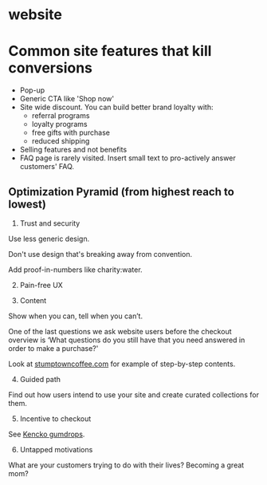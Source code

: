 # website

# Common site features that kill conversions

- Pop-up
- Generic CTA like 'Shop now'
- Site wide discount. You can build better brand loyalty with:
  - referral programs
  - loyalty programs
  - free gifts with purchase
  - reduced shipping
- Selling features and not benefits
- FAQ page is rarely visited. Insert small text to pro-actively answer customers' FAQ.

## Optimization Pyramid (from highest reach to lowest)

1. Trust and security

Use less generic design.

Don't use design that's breaking away from convention.

Add proof-in-numbers like charity:water.

2. Pain-free UX

3. Content

Show when you can, tell when you can’t.

One of the last questions we ask website users before the checkout overview is ‘What questions do you still have that you need answered in order to make a purchase?'

Look at [stumptowncoffee.com](stumptowncoffee.com) for example of step-by-step contents.

4. Guided path

Find out how users intend to use your site and create curated collections for them.

5. Incentive to checkout

See [Kencko gumdrops](https://www.kencko.com/pages/gumdrops/).

6. Untapped motivations

What are your customers trying to do with their lives? Becoming a great mom?


